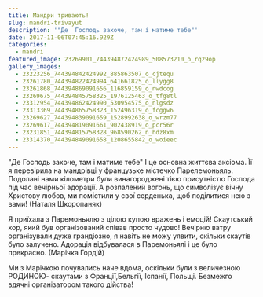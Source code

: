 ```yaml
---
title: Мандри тривають!
slug: mandri-trivayut
description: '"Де  Господь захоче, там і матиме тебе"'
date: 2017-11-06T07:45:16.929Z
categories:
  - mandri
featured_image: 23269901_744394872424989_508573210_o_rq29op
gallery_images:
  - 23223256_744394842424992_885863507_o_cjtequ
  - 23261780_744394822424994_641661825_o_llygg8
  - 23261868_744394869091656_116859159_o_nwdcog
  - 23269675_744394845758325_1976125463_o_tfg8tl
  - 23312954_744394862424990_530954575_o_nlgsdz
  - 23313369_744394865758323_152496319_o_fcggw6
  - 23269627_744394839091659_1528992638_o_wrzm77
  - 23269617_744394819091661_902438919_o_pcr56r
  - 23231851_744394815758328_968590262_n_hdz8xm
  - 23314370_744394849091658_1208655842_o_woieec
---
```

"Де  Господь захоче, там і матиме тебе"  І це основна життєва аксіома. Її я перевірила на мандрівці у французьке містечко Парелемоньяль. Подолані нами кілометри були винагороджені тією присутністю Господа під час вечірньої адорації. А розпалений вогонь, що символізує вічну Христову любов, ми помістили у свої серденька, щоб поділитися нею з вами! (Наталя Шкоропаняк)

Я приїхала з Паремоньялю з цілою купою вражень і емоцій! Скаутський хор, який був організований співав просто чудово! Вечірню ватру організували дуже грандіозно, я навіть не можу уявити, скільки скаутів було залучено. Адорація відбувалася в Паремоньялі і це було прекрасно. (Марічка Гордій)

Ми з Марічкою почувались наче вдома, оскільки були з величезною РОДИНОЮ- скаутами з Франції,Бельгії, Іспанії, Польщі. Безмежго вдячні організатором такого дійства!

